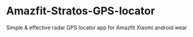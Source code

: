 # Amazfit-Stratos-GPS-locator
Simple &amp; effective radar GPS locator app for Amazfit Xiaomi android wear


